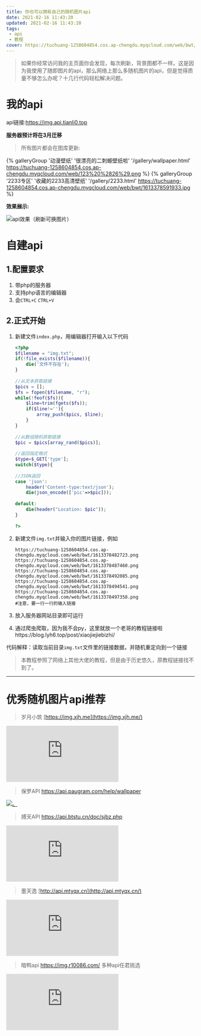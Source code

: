 ```yaml
---
title: 你也可以拥有自己的随机图片api
date: 2021-02-16 11:43:20
updated: 2021-02-16 11:43:20
tags: 
 - api
 - 教程
cover: https://tuchuang-1258604854.cos.ap-chengdu.myqcloud.com/web/bwt/1613378482723.png
---
```

> 如果你经常访问我的主页面你会发现，每次刷新，背景图都不一样。这是因为我使用了随即图片的api，那么网络上那么多随机图片的api，但是觉得质量不够怎么办呢？十几行代码轻松解决问题。

# 我的api

api链接:https://img.api.tianli0.top

**服务器预计将在3月迁移**

> 所有图片都会在图库更新:

{% galleryGroup '动漫壁纸' '很漂亮的二刺螈壁纸啦' '/gallery/wallpaper.html' https://tuchuang-1258604854.cos.ap-chengdu.myqcloud.com/web/123%20%2826%29.png %}
{% galleryGroup '2233专区' '收藏的2233高清壁纸' '/gallery/2233.html' https://tuchuang-1258604854.cos.ap-chengdu.myqcloud.com/web/bwt/1613378591933.jpg %}



**效果展示:**

![api效果（刷新可换图片）](https://img.api.tianli0.top)

# 自建api

## 1.配置要求

1. 带php的服务器
2. 支持php语言的编辑器
3. 会`CTRL+C` `CTRL+V`

## 2.正式开始

1. 新建文件`index.php`，用编辑器打开输入以下代码

   ```php
   <?php
   $filename = "img.txt";
   if(!file_exists($filename)){
       die('文件不存在');
   }
    
   //从文本获取链接
   $pics = [];
   $fs = fopen($filename, "r");
   while(!feof($fs)){
       $line=trim(fgets($fs));
       if($line!=''){
           array_push($pics, $line);
       }
   }
    
   //从数组随机获取链接
   $pic = $pics[array_rand($pics)];
    
   //返回指定格式
   $type=$_GET['type'];
   switch($type){
    
   //JSON返回
   case 'json':
       header('Content-type:text/json');
       die(json_encode(['pic'=>$pic]));
    
   default:
       die(header("Location: $pic"));
   }
    
   ?>
   ```

2. 新建文件`img.txt`并输入你的图片链接，例如

   ```
   https://tuchuang-1258604854.cos.ap-chengdu.myqcloud.com/web/bwt/1613378482723.png
   https://tuchuang-1258604854.cos.ap-chengdu.myqcloud.com/web/bwt/1613378487460.png
   https://tuchuang-1258604854.cos.ap-chengdu.myqcloud.com/web/bwt/1613378492085.png
   https://tuchuang-1258604854.cos.ap-chengdu.myqcloud.com/web/bwt/1613378494541.png
   https://tuchuang-1258604854.cos.ap-chengdu.myqcloud.com/web/bwt/1613378497358.png
   #注意，要一行一行的输入链接
   ```

3. 放入服务器网站目录即可运行

4. 通过爬虫爬取，因为我不会py，这里就放一个老哥的教程链接啦https://blog.lyh6.top/post/xiaojiejiebizhi/

代码解释：读取当前目录`img.txt`文件里的链接数据，并随机重定向到一个链接

> 本教程参照了网络上其他大佬的教程，但是由于历史悠久，原教程链接找不到了。

------

# 优秀随机图片api推荐



> 岁月小筑 [https://img.xjh.me](https://img.xjh.me/)

[![。](https://img.xjh.me/random_img.php?return=302&type=bg&ctype=acg)](https://img.xjh.me/random_img.php?return=302&type=bg&ctype=acg)

> 保罗API https://api.paugram.com/help/wallpaper

[![。](https://api.paugram.com/wallpaper/?source=sina&category=jp)](https://api.paugram.com/wallpaper/?source=sina&category=jp)

> 搏天API https://api.btstu.cn/doc/sjbz.php

[![。](https://api.btstu.cn/sjbz/api.php?lx=dongman&format=images)](https://api.btstu.cn/sjbz/api.php?lx=dongman&format=images)

> 墨天逸 [http://api.mtyqx.cn](http://api.mtyqx.cn/)

[![。](http://api.mtyqx.cn/tapi/random.php)](http://api.mtyqx.cn/tapi/random.php)

> 暗鸭api https://img.r10086.com/ 多种api任君挑选



![](https://api.r10086.com/%E5%8A%A8%E6%BC%AB%E7%BB%BC%E5%90%882.php)